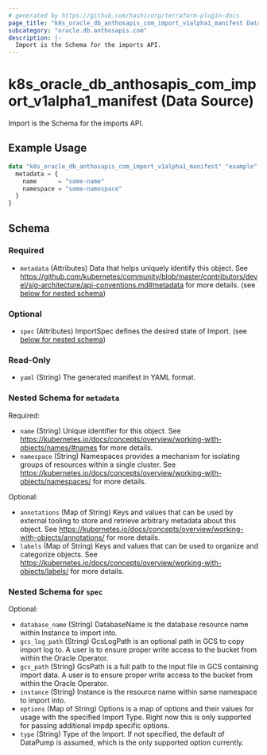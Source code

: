 ```yaml
---
# generated by https://github.com/hashicorp/terraform-plugin-docs
page_title: "k8s_oracle_db_anthosapis_com_import_v1alpha1_manifest Data Source - terraform-provider-k8s"
subcategory: "oracle.db.anthosapis.com"
description: |-
  Import is the Schema for the imports API.
---
```


# k8s_oracle_db_anthosapis_com_import_v1alpha1_manifest (Data Source)

Import is the Schema for the imports API.

## Example Usage

```terraform
data "k8s_oracle_db_anthosapis_com_import_v1alpha1_manifest" "example" {
  metadata = {
    name      = "some-name"
    namespace = "some-namespace"
  }
}
```

<!-- schema generated by tfplugindocs -->
## Schema

### Required

- `metadata` (Attributes) Data that helps uniquely identify this object. See https://github.com/kubernetes/community/blob/master/contributors/devel/sig-architecture/api-conventions.md#metadata for more details. (see [below for nested schema](#nestedatt--metadata))

### Optional

- `spec` (Attributes) ImportSpec defines the desired state of Import. (see [below for nested schema](#nestedatt--spec))

### Read-Only

- `yaml` (String) The generated manifest in YAML format.

<a id="nestedatt--metadata"></a>
### Nested Schema for `metadata`

Required:

- `name` (String) Unique identifier for this object. See https://kubernetes.io/docs/concepts/overview/working-with-objects/names/#names for more details.
- `namespace` (String) Namespaces provides a mechanism for isolating groups of resources within a single cluster. See https://kubernetes.io/docs/concepts/overview/working-with-objects/namespaces/ for more details.

Optional:

- `annotations` (Map of String) Keys and values that can be used by external tooling to store and retrieve arbitrary metadata about this object. See https://kubernetes.io/docs/concepts/overview/working-with-objects/annotations/ for more details.
- `labels` (Map of String) Keys and values that can be used to organize and categorize objects. See https://kubernetes.io/docs/concepts/overview/working-with-objects/labels/ for more details.


<a id="nestedatt--spec"></a>
### Nested Schema for `spec`

Optional:

- `database_name` (String) DatabaseName is the database resource name within Instance to import into.
- `gcs_log_path` (String) GcsLogPath is an optional path in GCS to copy import log to. A user is to ensure proper write access to the bucket from within the Oracle Operator.
- `gcs_path` (String) GcsPath is a full path to the input file in GCS containing import data. A user is to ensure proper write access to the bucket from within the Oracle Operator.
- `instance` (String) Instance is the resource name within same namespace to import into.
- `options` (Map of String) Options is a map of options and their values for usage with the specified Import Type. Right now this is only supported for passing additional impdp specific options.
- `type` (String) Type of the Import. If not specified, the default of DataPump is assumed, which is the only supported option currently.
